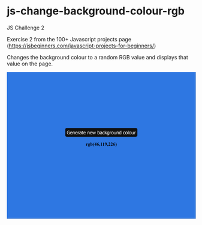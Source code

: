 # js-change-background-colour-rgb
JS Challenge 2

Exercise 2 from the 100+ Javascript projects page (https://jsbeginners.com/javascript-projects-for-beginners/)

Changes the background colour to a random RGB value and displays that value on the page.

![project picture](challenge1.png)
